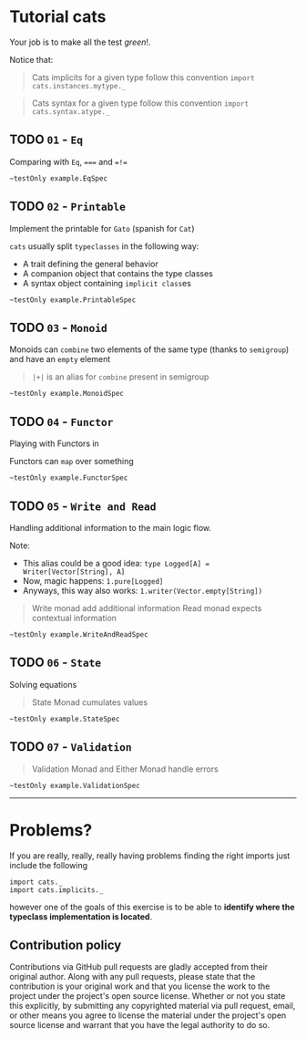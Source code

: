Tutorial cats
======

Your job is to make all the test *green*!.

Notice that:

> Cats implicits for a given type follow this convention `import cats.instances.mytype._`

> Cats syntax for a given type follow this convention `import cats.syntax.atype._`


## TODO `01` - `Eq`

Comparing with `Eq`, `===` and `=!=`

```
~testOnly example.EqSpec
```


## TODO `02` - `Printable`

Implement the printable for `Gato` (spanish for `Cat`)

`cats` usually split `typeclasses` in the following way:
* A trait defining the general behavior
* A companion object that contains the type classes
* A syntax object containing `implicit class`es

```
~testOnly example.PrintableSpec
```


## TODO `03` - `Monoid`

Monoids can `combine` two elements of the same type (thanks to `semigroup`) and have an `empty` element

> `|+|` is an alias for `combine` present in semigroup

```
~testOnly example.MonoidSpec
```

## TODO `04` - `Functor`

Playing with Functors in 

Functors can `map` over something

```
~testOnly example.FunctorSpec
```


## TODO `05` - `Write and Read`

Handling additional information to the main logic flow.

Note:
- This alias could be a good idea: `type Logged[A] = Writer[Vector[String], A]`
- Now, magic happens: `1.pure[Logged]`
- Anyways, this way also works: `1.writer(Vector.empty[String])`

> Write monad add additional information
> Read monad expects contextual information

```
~testOnly example.WriteAndReadSpec
```


## TODO `06` - `State`

Solving equations

> State Monad cumulates values

```
~testOnly example.StateSpec
```


## TODO `07` - `Validation`

> Validation Monad and Either Monad handle errors

```
~testOnly example.ValidationSpec
```

-----

# Problems?

If you are really, really, really having problems finding the right imports just include the following

```
import cats._
import cats.implicits._
```

however one of the goals of this exercise is to be able to __identify where the typeclass implementation is located__.

## Contribution policy ##

Contributions via GitHub pull requests are gladly accepted from their original author. Along with
any pull requests, please state that the contribution is your original work and that you license
the work to the project under the project's open source license. Whether or not you state this
explicitly, by submitting any copyrighted material via pull request, email, or other means you
agree to license the material under the project's open source license and warrant that you have the
legal authority to do so.